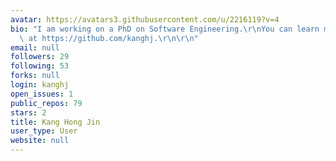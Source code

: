 ```yaml
---
avatar: https://avatars3.githubusercontent.com/u/2216119?v=4
bio: "I am working on a PhD on Software Engineering.\r\nYou can learn more about me\
  \ at https://github.com/kanghj.\r\n\r\n"
email: null
followers: 29
following: 53
forks: null
login: kanghj
open_issues: 1
public_repos: 79
stars: 2
title: Kang Hong Jin
user_type: User
website: null
---
```

